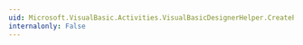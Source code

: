 ```yaml
---
uid: Microsoft.VisualBasic.Activities.VisualBasicDesignerHelper.CreatePrecompiledVisualBasicValue(System.Type,System.String,System.Collections.Generic.IEnumerable{System.String},System.Collections.Generic.IEnumerable{System.String},System.Activities.LocationReferenceEnvironment,System.Type@,System.Activities.ExpressionParser.SourceExpressionException@,Microsoft.VisualBasic.Activities.VisualBasicSettings@)
internalonly: False
---
```

